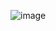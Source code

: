 ![image](https://user-images.githubusercontent.com/113337736/209644180-93badc6a-89bf-4141-ad09-9467d52dcab4.png)

